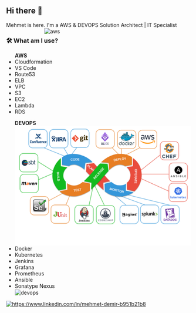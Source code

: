 <!--
**xkendx/xkendx** is a ✨ _special_ ✨ repository because its `README.md` (this file) appears on your GitHub profile. -->

## Hi there 👋
Mehmet is here. I'm a AWS & DEVOPS Solution Architect | IT Specialist  <img src="https://github.com/MehmetIron/home_page/blob/main/aws.png" alt="aws" width=400 height=auto align="right">

### 🛠  What am I use?

<ul > <strong>AWS</strong>
 <li>Cloudformation</li>
 <li>VS Code</li>
 <li>Route53</li>
 <li>ELB</li>
 <li>VPC</li>  
 <li>S3</li>
 <li>EC2</li>
 <li>Lambda</li>
 <li>RDS</li>
 </ul>
 <ul> <strong>DEVOPS</strong>   <img src="https://github.com/MehmetIron/MehmetIron/blob/main/Devops_phases.png" alt="devops" width=480 height=auto align="right">
 <li>Docker</li>
 <li>Kubernetes</li>
 <li>Jenkins</li>
 <li>Grafana</li>
 <li>Prometheus</li>
 <li>Ansible</li>
 <li>Sonatype Nexus</li>
 <img src="https://github.com/MehmetIron/home_page/blob/main/DEVOPS.gif" alt="devops" width=480 height=auto align="center">
 </ul>

<a href="https://www.linkedin.com/in/mehmet-demir-b951b21b8" target="_blank">
    <img src="https://img.shields.io/badge/%20-linkedin-0072b1" alt="https://www.linkedin.com/in/mehmet-demir-b951b21b8">
</a>
<!--<a href="https://medium.com/@kendentry" target="_blank">
    <img src="https://img.shields.io/badge/%20-medium-black" alt="https://medium.com/@kendentry">
</a> -->
